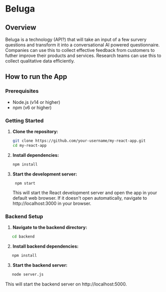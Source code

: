 # Beluga

## Overview

Beluga is a technology (API?) that will take an input of a few survery questions and transform it into a conversational AI powered questionnaire. Companies can use this to collect effective feedback from customers to futher improve their products and services. Research teams can use this to collect qualitative data efficiently.

## How to run the App

### Prerequisites

- Node.js (v14 or higher)
- npm (v6 or higher)

### Getting Started

1. **Clone the repository:**

   ```sh
   git clone https://github.com/your-username/my-react-app.git
   cd my-react-app


   ```

2. **Install dependencies:**

   ```sh
   npm install
   ```

3. **Start the development server:**
   ```
    npm start
   ```
   This will start the React development server and open the app in your default web browser. If it doesn't open automatically, navigate to http://localhost:3000 in your browser.

### Backend Setup

1. **Navigate to the backend directory:**

```sh
   cd backend
```

2. **Install backend dependencies:**

```sh
   npm install
```

3. **Start the backend server:**

```sh
   node server.js
```

This will start the backend server on http://localhost:5000.
